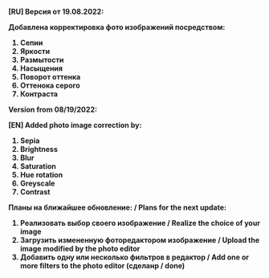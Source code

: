 <strong>[RU] Версия от 19.08.2022:<strong>

Добавлена корректировка фото изображений посредством:
1) Сепии
2) Яркости
3) Размытости
4) Насыщения
5) Поворот оттенка
6) Оттенока серого
7) Контраста

Version from 08/19/2022:

<strong>[EN] Added photo image correction by:</strong>
1) Sepia
2) Brightness
3) Blur
4) Saturation
5) Hue rotation
6) Greyscale
7) Contrast

<strong>Планы на ближайшее обновление: / Plans for the next update: </strong>
1. Реализовать выбор своего изображение / Realize the choice of your image
2. Загрузить измененную фоторедактором изображение / Upload the image modified by the photo editor
3. Добавить одну или несколько фильтров в редактор / Add one or more filters to the photo editor (сделанр / done)
